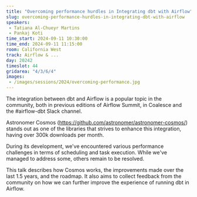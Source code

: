 ```yaml
---
title: "Overcoming performance hurdles in Integrating dbt with Airflow"
slug: overcoming-performance-hurdles-in-integrating-dbt-with-airflow
speakers:
 - Tatiana Al-Chueyr Martins
 - Pankaj Koti
time_start: 2024-09-11 10:30:00
time_end: 2024-09-11 11:15:00
room: California West
track: Airflow & ...
day: 20242
timeslot: 44
gridarea: "4/3/6/4"
images: 
 - /images/sessions/2024/overcoming-performance.jpg
---
```


The integration between dbt and Airflow is a popular topic in the community, both in previous editions of Airflow Summit, in Coalesce and the #airflow-dbt Slack channel.
 
 
 
 Astronomer Cosmos (https://github.com/astronomer/astronomer-cosmos/) stands out as one of the libraries that strives to enhance this integration, having over 300k downloads per month. 
 
 
 
 During its development, we've encountered various performance challenges in terms of scheduling and task execution. While we've managed to address some, others remain to be resolved.
 
 
 
 This talk describes how Cosmos works, the improvements made over the last 1.5 years, and the roadmap. It also aims to collect feedback from the community on how we can further improve the experience of running dbt in Airflow.